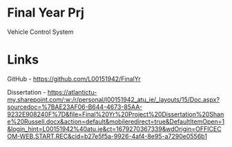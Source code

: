 # Final Year Prj 
Vehicle Control System

# Links
GitHub - https://github.com/L00151942/FinalYr

Dissertation - https://atlantictu-my.sharepoint.com/:w:/r/personal/l00151942_atu_ie/_layouts/15/Doc.aspx?sourcedoc=%7BAE23AF06-B644-4673-85AA-9232E908240F%7D&file=Final%20Yr%20Project%20Dissertation%20Shane%20Russell.docx&action=default&mobileredirect=true&DefaultItemOpen=1&login_hint=L00151942%40atu.ie&ct=1679270367339&wdOrigin=OFFICECOM-WEB.START.REC&cid=b27e5f5a-9926-4af4-8e95-a7290e0556b1
